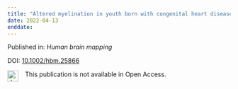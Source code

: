 ```yaml
---
title: "Altered myelination in youth born with congenital heart disease."
date: 2022-04-13
enddate:
---
```


Published in: *Human brain mapping*

DOI: [10.1002/hbm.25866](https://doi.org/10.1002/hbm.25866)

<img src="https://upload.wikimedia.org/wikipedia/commons/thumb/0/0e/Closed_Access_logo_transparent.svg/1200px-Closed_Access_logo_transparent.svg.png" alt="drawing" width="25" align="left"/> &nbsp;&nbsp;&nbsp;This publication is not available in Open Access.


